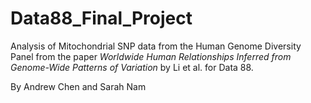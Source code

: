 # Data88_Final_Project

Analysis of Mitochondrial SNP data from the Human Genome Diversity Panel from the paper *Worldwide Human Relationships Inferred from Genome-Wide Patterns of Variation* by Li et al. for Data 88.

By Andrew Chen and Sarah Nam
